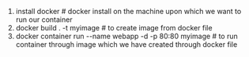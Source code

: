 1. install docker # docker install on the machine upon which we want to run our container
2. docker build . -t myimage  # to create image from docker file
3. docker container run --name webapp -d -p 80:80 myimage  # to run container through image which we have created through docker file
